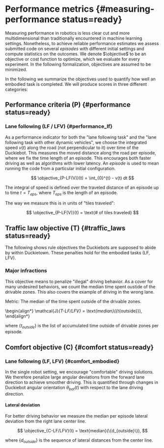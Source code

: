 # Performance metrics {#measuring-performance status=ready}

Measuring performance in robotics is less clear cut and more multidimensional than traditionally encountered in machine learning settings. Nonetheless, to achieve reliable performance estimates we assess submitted code on several *episodes* with different initial settings and compute statistics on the outcomes. We denote $\objective$ to be an objective or cost function to optimize, which we evaluate for every experiment. In the following formalization, objectives are assumed to be minimized.

In the following we summarize the objectives used to quantify how well an embodied task is completed. We will produce scores in three different categories:

## Performance criteria (P) {#performance status=ready}

### Lane following (LF / LFV) {#performance_lf}

As a performance indicator for both the "lane following task" and the "lane following task with other dynamic vehicles", we choose the integrated speed $v(t)$ along the road (not perpendicular to it) over time of the Duckiebot. This measures the moved distance along the road per episode, where we fix the time length of an episode. This encourages both faster driving as well as algorithms with lower latency. An *episode* is used to mean running the code from a particular initial configuration.


$$
\objective_{P-LF(V)}(t) = \int_{0}^{t} - v(t) dt
$$

The integral of speed is defined over the traveled distance of an episode up to time $t=T_{eps}$, where $T_{eps}$ is the length of an episode.

The way we measure this is in units of "tiles traveled":

$$
\objective_{P-LF(V)}(t) = \text{# of tiles traveled}
$$


<!-- ## Navigation (NAVV) {#performance_navv}
Similarly, for the "navigation with dynamic vehicles task" (NAVV), we choose the time it takes to go from point $A$ to point $B$ within a Duckietown map as performance indicator. A trip from $A$ to $B$ is *active* as soon as it is received as long as it has not been completed.


This is formalized in the equation and integral below.
$$
\objective_{P-NAVV}(t)  =  \int_{0}^{t}  \mathbb{I}_{AB-active} dt
$$

The indicator function $\mathbb{I}_{AB-active}$ is $1$ if a trip is *active* and $0$ otherwise. Again the integral of an episode is defined up to time $t=T_{eps}$, where $T_{eps}$ is the length of an episode. -->

<!-- ## Fleet management (FM) {#performance_fm}

As performance objective on task FM, we calculate the sum of trip times to go from $A_{i}$ to $B_{i}$. This generalizes the objective from task NAVV to multiple trips. The difference to task NAVV is that now multiple trips $(A_{i},B_{i})$ may be active at the same time. A trip is *active* as soon as it is requested and as long as it has not been completed. Likewise, multiple Duckiebots are now available to service the additional requests. To reliably evaluate the metric, multiple pairs of points A, B will be sampled at different time points within an episode.

$$
\objective_{P-FM}(t) =  \sum_i \int_{0}^{t} \mathbb{I}_{i-active} dt
$$

The indicator function $\mathbb{I}_{i-active}$ is $1$ if a trip is \emph{active} and $0$ otherwise. Again the integral of an episode is defined up to time $t=T_{eps}$, where $T_{eps}$ is the length of an episode. -->




## Traffic law objective (T) {#traffic_laws status=ready}

The following shows rule objectives the Duckiebots are supposed to abide by within Duckietown. These penalties hold for the embodied tasks (LF, LFV).
<!-- All individual rule violations will be summarized in one overall traffic law objective $\objective_{T}$.  -->

### Major infractions

This objective means to penalize "illegal" driving behavior. As a cover for many undesired behaviors, we count the median time spent oustide of the drivable zones. This also covers the example of driving in the wrong lane.

Metric: The median of the time spent outside of the drivable zones.

\begin{align*}
\mathcal{J}_{T-LF/LFV} = \text{median}(\{t_{outside}\}),
\end{align*}

where $\{t_{outside}\}$ is the list of accumulated time outside of drivable zones per episode. 

<!-- ### Quantification of "Staying in the lane" {#traffic_laws_lf}
TODO: To be implemented

<div figure-id="fig:crossing_lane">
<img src="images/crossing_lane.jpg" style="width: 80%"/>
<figcaption>Picture depicting a situation in which the "staying-in-the-lane rule" applies.</figcaption>
</div>

The Duckietown traffic laws say:

"The vehicle must stay at all times in the right lane, and ideally near the center of the right lane."

We quantify this as follows: let $d(t)$
be the absolute perpendicular distance of the center of mass the Duckiebot-body
from the middle of the right lane, such that $d(t)=0$ corresponds to the robot being in the center of the right lane at a given instant. While $d(t)$ stays within an acceptable range no cost is incurred. When the safety margin $d_{\text{safe}}$ is violated, cost starts accumulating proportionally to the square of $d(t)$ up to an upper bound $d_{max}$. If even this bound is violated a lump penalty $\alpha$ is incurred.

The "stay-in-lane" cost function is therefore defined as:

 $$
   \objective_{T-LF}(t) = \int_0^{T_{eps}} \begin{cases} 0  & d(t) < d_{safe} \\
     \beta d(t)^2 & d_{safe} \leq d(t) \leq d_{max} \\
       \alpha & d(t) > d_{max}
       \end{cases}
 $$

An example situation where a Duckiebot does not stay in the lane is shown in \ref{fig:crossing_lane}. -->


<!-- ## Intersection navigation {#traffic_intersection}

Traditionally for real-world car travel, intersections are traversed with a fixed protocol in place, e.g. in Germany the driver on the right joining lane has the right of way.

Robotic drivers do not have these inherent restrictions. Therefore for the task of [navigation](#nav_v), we will provide a base intersection protocol. This protocol is able to guide Duckiebots safely through intersections. For the lane following tasks, a fixed intersection protocol will be used and the performance during intersection navigation will not be scored.

Participants are then able to change the intersection protocol in the hope of improving driving through intersections, thereby enabling them to achieve better navigation. The following rule penalties around intersections will however stay in place. -->


<!-- ### Quantification of "Stopping at red intersection line" and "Stopping at red traffic light" {#traffic_laws_si}
TODO: To be implemented or removed

There are two different possibilities forcing the Duckiebot to a stop at an intersection. Some intersections have red stopping lines whereas others have traffic lights. The stopping behavior in both cases is similar and serves a similar purpose however. We therefore join the two cases into the "stopping at intersection"-rule.

 The Duckietown traffic laws say:

 "Every time the vehicle arrives at an intersection with a red stop line,
 the vehicle should come to a complete stop  in front of it, before continuing."

<div figure-id="fig:intersection">
<img src="images/intersection_stop.jpg" style="width:80%"/>
<figcaption>Picture depicting a Duckiebot stopping at a red intersection line.
</figcaption>
</div>

Likewise, the traffic law says that:
"Every time the vehicle arrives at an intersection with a red traffic light,
the vehicle should come to a complete stop in front of it, and shall remain at rest as long as the red light is turned on."

During each intersection traversal, the vehicle is penalized by $\gamma$ if either of the above stopping rules are violated.

Let $\mathbb{I}_{SI1}$ denote the red intersection line stopping rule as an indicator function.

The red line stopping rule applies if there was not a time $t$ when the vehicle was at rest ($v(t) = 0$) in the stopping zone defined as the rectangular area of the same width as the red line between $a$ and $b$ cm distance from the start of the stop line perpendicular to the center of mass point of the Duckiebot. This situation is demonstrated in Fig. \ref{fig:intersection}. $a$ and $b$ will be determined empirically to ensure reasonable behavior.

$$
\mathbb{I}_{SI1} = \begin{cases} 1, \quad {\nexists t \text{ s.t. } v(t)=0 \wedge  p(t) \in S_{zone}} \\
0,\quad otherwise
\end{cases}
$$

The condition that the position $p(t)$ of the center of mass of the Duckiebot
is in the stopping zone is denoted with $p(t) \in \mathcal{S}$.

Let $I_{SI2}$ denote the red traffic light stopping rule.

$$
\mathbb{I}_{SI2} = \begin{cases} 1, \quad {p(t) \text{ crosses intersection} \wedge \text{ traffic light red}} \\
0,\quad \text{ otherwise}
\end{cases}
$$

Then we write the objective as the cumulative sum of stopping at intersection rule infractions. The sum is over all intersection time periods, in which a rule violation may have occurred.

 $$
      \objective_{T-SI}(t) = \sum_{t_k} \gamma  (\mathbb{I}_{SI1} + \mathbb{I}_{SI2})
 $$

Here the sum over time increments $t_k$ denote the time intervals in which this conditions is checked. The rule penalty is only applied once the Duckiebot leaves the stopping zone. Only then is it clear that it did not stop within the stopping zone.

To measure this cost, the velocities $v(t)$ are evaluated while the robot is in the stopping zone $\mathcal{S}$. An example of a Duckiebot stopping at a red intersection line is depicted in Fig. \ref{fig:intersection}.

### Quantification of "Keep safety distance" {#traffic_laws_sd}
TODO: To be implemented

The Duckietown traffic laws say:

 "Each Duckiebot should stay at an adequate distance from the Duckiebot in front of it, on the same lane, at all times."

We quantify this rule as follows: Let $b(t)$
denote the distance between
the center of mass of the Duckiebot and the center of mass of the closest Duckiebot in front of it which is also in the same lane. Furthermore let $b_{\text{safe}}$ denote a cut-off distance after which a Duckiebot is deemed "far away". Let $\delta$ denote a scalar positive weighting factor. Then

$$
\objective_{T-SD}(t) = \int_0^t \delta \cdot \max(0,b(t)- b_{\text{safe}})^2.
$$ -->

<!-- ### Quantification of "Avoiding collisions" {#traffic_laws_ac}
TODO: To be implemented

The Duckietown traffic laws say:

*At any time a Duckiebot shall not collide with a duckie, Duckiebot or object.*

<div figure-id="fig:collision">
<img src="images/collision1.jpg" style="width:80%"/>
<figcaption>Picture depicting a collision situation.
</figcaption>
</div>

Collisions in Duckietown are generally not desired. -->
<!-- We distinguish additionally what the controlled Duckiebot collides with. For collisions with people of Duckietown (duckies) a higher penalty $\nu_1$ is incurred as for collisions with other cars $\nu_2)$ (Duckiebots) or objects $\nu_3$. -->

<!-- The vehicle is penalized by $\nu$ if within a time a time interval of length $t_k$ $t \in [t, t+t_k)$, the distance $\ell(t)$ between the vehicle and a nearby duckie, object or other vehicle is zero or near zero. $\ell(t)$ denotes the perpendicular distance between any object and the Duckiebot rectangular surface. The collision cost objective therefore is

  \begin{align*}
     \objective_{T-AC}(t) = \sum_{t_k} \nu \mathbb{I}_{\exists t \in [ t-t_k, t ) \ell(t) < \epsilon}
  \end{align*}

where $\nu$ is the penalty constant of the collision. -->

<!-- $$ -->
<!-- \text{Duckie collision } \nu_1 > \text{Duckiebot collision } \nu_2 > \text{Object collision } \nu_3 -->
<!-- $$ -->

<!-- Time intervals are chosen to allow for maneuvering after collisions without incurring further costs.

An illustration of a collision is displayed in Fig. \ref{fig:collision}. -->

<!-- #### Quantification of "Yielding the right of way" {#traffic_laws_yr}

The Duckietown traffic laws say:

 *Every time a Duckiebot arrives at an intersection with a road joining on the right, it needs to check whether there are other Duckiebots on the right-hand lane of the joining road. If so, these vehicles shall traverse the intersection first.*

Mathematically we accumulate penalties $\mu$ whenever the Duckiebot moves at an intersection while there is a Duckiebot (DB) on the right hand joining lane (RHL).

  $$
     \objective_{T-YR}(t) = \sum_{t_k} \mu \mathbb{I}_{v(t) >0 \wedge \exists \text{ DB in RHL}}
  $$

<div figure-id="fig:yield">
<img src="images/yield.jpg" style="width:80%"/>
<figcaption>Picture depicting a situation in which the *yield rule* applies.
</figcaption>
</div>

The yield situation at an intersection is depicted in Fig.~\ref{fig:yield}. -->

<!-- ### Hierarchy of rules {#traffic_laws_hierarchy}
<!-- TODO: finalize this section -->

<!-- To account for the relative importance of rules, the factors $\alpha, \beta, \gamma, \delta, \nu$ of the introduced rules will be weighted relatively to each other.

Letting $>$ here denote "more important than", we define the following rule hierarchy:

$$
\objective_{T-AC} > \objective_{T-SI} > \objective_{T-SD} > \objective_{T-LF}
$$

I.e.:

\begin{center}Collision avoidance $>$ Stop line $>$ Safety distance $>$ Staying in the lane.
\end{center}

This constrains the factors $\alpha, \beta, \gamma, \delta, \nu$ whose exact values will be determined empirically to enforce this relative importance.

While the infractions of individual rules will be reported, as a performance indicator all rule violations are merged into one overall traffic law objective $\objective_{T}$. Let $\task$ denote a particular task, then the rule violation objective is the sum of all individual rule violations $\objective_i$ which are an element of that particular task.

$$
\objective_{T} = \sum_i \mathbb{I}_{\objective_i \in \task} \objective_{T-i},
$$

where $\mathbb{I}_{\objective_i \in \task}$ is the indicator function that is $1$ if a rule belongs to the task and $0$ otherwise. -->


## Comfort objective (C) {#comfort status=ready}

### Lane following (LF, LFV) {#comfort_embodied}

In the single robot setting, we encourage "comfortable" driving solutions. We therefore penalize large angular deviations from the forward lane direction to achieve smoother driving. This is quantified through changes in Duckiebot angular orientation $\theta_{bot}(t)$ with respect to the lane driving direction.
<!-- Smoothing is performed by convolving the Duckiebot position $p_{bot}(t)$ with a smoothing filter $k_{smooth}$. -->

#### Lateral deviation

For better driving behavior we measure the median per episode lateral deviation from the right lane center line.

$$
\objective_{C-LF/LFV}(t) = \text{median}(\{d_{outside}\}),
$$

where $\{d_{outside}\}$ is the sequence of lateral distances from the center line.

<!-- ## Fleet management (FM) {#comfort_fm}

In the fleet management setting "customer experience" is influenced greatly by how fast and dependable a service is. If it is known that a taxi arrives quickly after ordering it, it makes the overall taxi service more convenient.

We therefore define the comfort objective as the maximal waiting time $T_{wait}$ until customer pickup. Let $T_{wait}$ denote the time beginning at the reception of a ride request until when the ride is started.


Let $S_{\text{wait}}(t) = \{T_{\text{wait}_1}, \dots \}$ denote the set of waiting times of all started ride requests $A_i \to B_i$ up to time $t$. Then the comfort objective of the fleet management task is the maximal waiting time stored in the set $S_{wait}$.

$$
\objective_{C-FM}(t) = \max_{T_{\text{wait}}} S_{\text{wait}}
$$ -->
